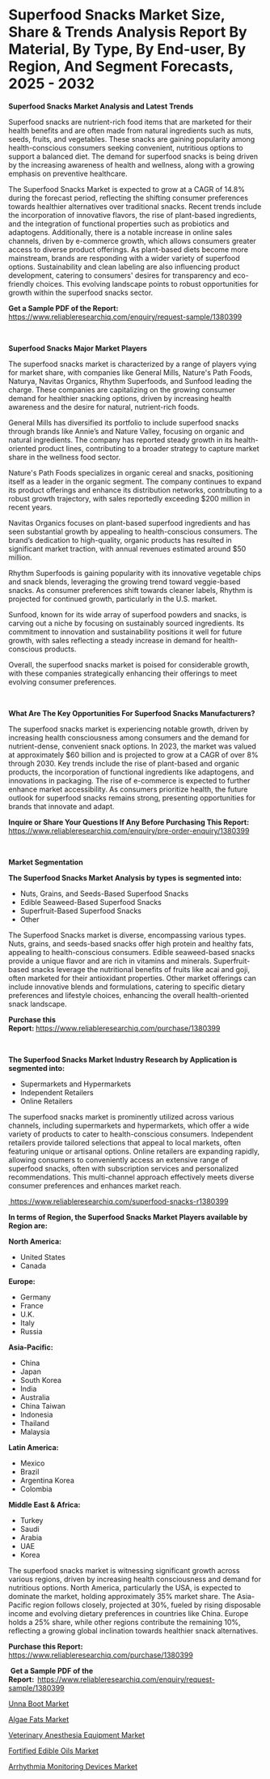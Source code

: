 <p><h1>Superfood Snacks Market Size, Share & Trends Analysis Report By Material, By Type, By End-user, By Region, And Segment Forecasts, 2025 - 2032</h1></p><p><strong>Superfood Snacks Market Analysis and Latest Trends</strong></p>
<p><p>Superfood snacks are nutrient-rich food items that are marketed for their health benefits and are often made from natural ingredients such as nuts, seeds, fruits, and vegetables. These snacks are gaining popularity among health-conscious consumers seeking convenient, nutritious options to support a balanced diet. The demand for superfood snacks is being driven by the increasing awareness of health and wellness, along with a growing emphasis on preventive healthcare.</p><p>The Superfood Snacks Market is expected to grow at a CAGR of 14.8% during the forecast period, reflecting the shifting consumer preferences towards healthier alternatives over traditional snacks. Recent trends include the incorporation of innovative flavors, the rise of plant-based ingredients, and the integration of functional properties such as probiotics and adaptogens. Additionally, there is a notable increase in online sales channels, driven by e-commerce growth, which allows consumers greater access to diverse product offerings. As plant-based diets become more mainstream, brands are responding with a wider variety of superfood options. Sustainability and clean labeling are also influencing product development, catering to consumers' desires for transparency and eco-friendly choices. This evolving landscape points to robust opportunities for growth within the superfood snacks sector.</p></p>
<p><strong>Get a Sample PDF of the Report:&nbsp;</strong> <a href="https://www.reliableresearchiq.com/enquiry/request-sample/1380399?utm_campaign=1159&utm_medium=2&utm_source=Github&utm_content=ia&utm_term=07042025&utm_id=superfood-snacks">https://www.reliableresearchiq.com/enquiry/request-sample/1380399</a></p>
<p>&nbsp;</p>
<p><strong>Superfood Snacks Major Market Players</strong></p>
<p><p>The superfood snacks market is characterized by a range of players vying for market share, with companies like General Mills, Nature's Path Foods, Naturya, Navitas Organics, Rhythm Superfoods, and Sunfood leading the charge. These companies are capitalizing on the growing consumer demand for healthier snacking options, driven by increasing health awareness and the desire for natural, nutrient-rich foods.</p><p>General Mills has diversified its portfolio to include superfood snacks through brands like Annie’s and Nature Valley, focusing on organic and natural ingredients. The company has reported steady growth in its health-oriented product lines, contributing to a broader strategy to capture market share in the wellness food sector.</p><p>Nature's Path Foods specializes in organic cereal and snacks, positioning itself as a leader in the organic segment. The company continues to expand its product offerings and enhance its distribution networks, contributing to a robust growth trajectory, with sales reportedly exceeding $200 million in recent years.</p><p>Navitas Organics focuses on plant-based superfood ingredients and has seen substantial growth by appealing to health-conscious consumers. The brand’s dedication to high-quality, organic products has resulted in significant market traction, with annual revenues estimated around $50 million.</p><p>Rhythm Superfoods is gaining popularity with its innovative vegetable chips and snack blends, leveraging the growing trend toward veggie-based snacks. As consumer preferences shift towards cleaner labels, Rhythm is projected for continued growth, particularly in the U.S. market.</p><p>Sunfood, known for its wide array of superfood powders and snacks, is carving out a niche by focusing on sustainably sourced ingredients. Its commitment to innovation and sustainability positions it well for future growth, with sales reflecting a steady increase in demand for health-conscious products.</p><p>Overall, the superfood snacks market is poised for considerable growth, with these companies strategically enhancing their offerings to meet evolving consumer preferences.</p></p>
<p>&nbsp;</p>
<p><strong>What Are The Key Opportunities For Superfood Snacks Manufacturers?</strong></p>
<p><p>The superfood snacks market is experiencing notable growth, driven by increasing health consciousness among consumers and the demand for nutrient-dense, convenient snack options. In 2023, the market was valued at approximately $60 billion and is projected to grow at a CAGR of over 8% through 2030. Key trends include the rise of plant-based and organic products, the incorporation of functional ingredients like adaptogens, and innovations in packaging. The rise of e-commerce is expected to further enhance market accessibility. As consumers prioritize health, the future outlook for superfood snacks remains strong, presenting opportunities for brands that innovate and adapt.</p></p>
<p><strong>Inquire or Share Your Questions If Any Before Purchasing This Report:</strong> <a href="https://www.reliableresearchiq.com/enquiry/pre-order-enquiry/1380399?utm_campaign=1159&utm_medium=2&utm_source=Github&utm_content=ia&utm_term=07042025&utm_id=superfood-snacks">https://www.reliableresearchiq.com/enquiry/pre-order-enquiry/1380399</a></p>
<p>&nbsp;</p>
<p><strong>Market Segmentation</strong></p>
<p><strong>The Superfood Snacks Market Analysis by types is segmented into:</strong></p>
<p><ul><li>Nuts, Grains, and Seeds-Based Superfood Snacks</li><li>Edible Seaweed-Based Superfood Snacks</li><li>Superfruit-Based Superfood Snacks</li><li>Other</li></ul></p>
<p><p>The Superfood Snacks market is diverse, encompassing various types. Nuts, grains, and seeds-based snacks offer high protein and healthy fats, appealing to health-conscious consumers. Edible seaweed-based snacks provide a unique flavor and are rich in vitamins and minerals. Superfruit-based snacks leverage the nutritional benefits of fruits like acai and goji, often marketed for their antioxidant properties. Other market offerings can include innovative blends and formulations, catering to specific dietary preferences and lifestyle choices, enhancing the overall health-oriented snack landscape.</p></p>
<p><strong>Purchase this Report:&nbsp;</strong><a href="https://www.reliableresearchiq.com/purchase/1380399?utm_campaign=1159&utm_medium=2&utm_source=Github&utm_content=ia&utm_term=07042025&utm_id=superfood-snacks">https://www.reliableresearchiq.com/purchase/1380399</a></p>
<p>&nbsp;</p>
<p><strong>The Superfood Snacks Market Industry Research by Application is segmented into:</strong></p>
<p><ul><li>Supermarkets and Hypermarkets</li><li>Independent Retailers</li><li>Online Retailers</li></ul></p>
<p><p>The superfood snacks market is prominently utilized across various channels, including supermarkets and hypermarkets, which offer a wide variety of products to cater to health-conscious consumers. Independent retailers provide tailored selections that appeal to local markets, often featuring unique or artisanal options. Online retailers are expanding rapidly, allowing consumers to conveniently access an extensive range of superfood snacks, often with subscription services and personalized recommendations. This multi-channel approach effectively meets diverse consumer preferences and enhances market reach.</p></p>
<p><a href="https://www.reliableresearchiq.com/superfood-snacks-r1380399?utm_campaign=1159&utm_medium=2&utm_source=Github&utm_content=ia&utm_term=07042025&utm_id=superfood-snacks">&nbsp;https://www.reliableresearchiq.com/superfood-snacks-r1380399</a></p>
<p><strong>In terms of Region, the Superfood Snacks Market Players available by Region are:</strong></p>
<p>
    <p> <strong> North America: </strong>
        <ul>
            <li>United States</li>
            <li>Canada</li>
        </ul>
        </p> 
    <p> <strong> Europe: </strong>
        <ul>
            <li>Germany</li>
            <li>France</li>
            <li>U.K.</li>
            <li>Italy</li>
            <li>Russia</li>
        </ul>
        </p> 
    <p> <strong> Asia-Pacific: </strong>
        <ul>
            <li>China</li>
            <li>Japan</li>
            <li>South Korea</li>
            <li>India</li>
            <li>Australia</li>
            <li>China Taiwan</li>
            <li>Indonesia</li>
            <li>Thailand</li>
            <li>Malaysia</li>
        </ul>
        </p> 
    <p> <strong> Latin America: </strong>
        <ul>
            <li>Mexico</li>
            <li>Brazil</li>
            <li>Argentina Korea</li>
            <li>Colombia</li>
        </ul>
        </p> 
    <p> <strong> Middle East & Africa: </strong>
        <ul>
            <li>Turkey</li>
            <li>Saudi</li>
            <li>Arabia</li>
            <li>UAE</li>
            <li>Korea</li>
        </ul>
    </p>
    </p>
<p><p>The superfood snacks market is witnessing significant growth across various regions, driven by increasing health consciousness and demand for nutritious options. North America, particularly the USA, is expected to dominate the market, holding approximately 35% market share. The Asia-Pacific region follows closely, projected at 30%, fueled by rising disposable income and evolving dietary preferences in countries like China. Europe holds a 25% share, while other regions contribute the remaining 10%, reflecting a growing global inclination towards healthier snack alternatives.</p></p>
<p><strong>Purchase this Report: </strong><a href="https://www.reliableresearchiq.com/purchase/1380399?utm_campaign=1159&utm_medium=2&utm_source=Github&utm_content=ia&utm_term=07042025&utm_id=superfood-snacks">https://www.reliableresearchiq.com/purchase/1380399</a></p>
<p>&nbsp;<strong>Get a Sample PDF of the Report:&nbsp;&nbsp;</strong><a href="https://www.reliableresearchiq.com/enquiry/request-sample/1380399?utm_campaign=1159&utm_medium=2&utm_source=Github&utm_content=ia&utm_term=07042025&utm_id=superfood-snacks">https://www.reliableresearchiq.com/enquiry/request-sample/1380399</a></p>
<p><strong></strong></p>
<p><p><a href="https://www.linkedin.com/pulse/unna-boot-market-structure-size-analysis-cagr-42-from-2025-2032-jhxdf?utm_campaign=1159&utm_medium=2&utm_source=Github&utm_content=ia&utm_term=07042025&utm_id=superfood-snacks">Unna Boot Market</a></p><p><a href="https://github.com/artussavasrv/Market-Research-Report-List-1/blob/main/algae-fats-market.md?utm_campaign=1159&utm_medium=2&utm_source=Github&utm_content=ia&utm_term=07042025&utm_id=superfood-snacks">Algae Fats Market</a></p><p><a href="https://www.linkedin.com/pulse/veterinary-anesthesia-equipment-industry-forecast-market-shifts-1jeqf?utm_campaign=1159&utm_medium=2&utm_source=Github&utm_content=ia&utm_term=07042025&utm_id=superfood-snacks">Veterinary Anesthesia Equipment Market</a></p><p><a href="https://github.com/yosenadhler/Market-Research-Report-List-1/blob/main/fortified-edible-oils-market.md?utm_campaign=1159&utm_medium=2&utm_source=Github&utm_content=ia&utm_term=07042025&utm_id=superfood-snacks">Fortified Edible Oils Market</a></p><p><a href="https://www.linkedin.com/pulse/comprehensive-analysis-arrhythmia-monitoring-devices-marketpresented-tztdf?utm_campaign=1159&utm_medium=2&utm_source=Github&utm_content=ia&utm_term=07042025&utm_id=superfood-snacks">Arrhythmia Monitoring Devices Market</a></p></p>